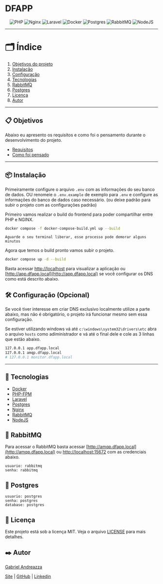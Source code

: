 # DFAPP

<div align="center">

![PHP](https://img.shields.io/badge/PHP-777BB4?style=for-the-badge&logo=php&logoColor=white)
![Nginx](https://img.shields.io/badge/Nginx-269539?style=for-the-badge&logo=nginx&logoColor=white)
![Laravel](https://img.shields.io/badge/Laravel-FF2D20?style=for-the-badge&logo=laravel&logoColor=white)
![Docker](https://img.shields.io/badge/Docker-2496ED?style=for-the-badge&logo=docker&logoColor=white)
![Postgres](https://img.shields.io/badge/Postgres-336791?style=for-the-badge&logo=postgresql&logoColor=white)
![RabbitMQ](https://img.shields.io/badge/RabbitMQ-FF6600?style=for-the-badge&logo=rabbitmq&logoColor=white)
![NodeJS](https://img.shields.io/badge/NodeJS-339933?style=for-the-badge&logo=node.js&logoColor=white)


</div>

---

# 🗂️ Índice

1. [Objetivos do projeto](#-objetivos)
2. [Instalação](#-instalação)
3. [Configuração](#%EF%B8%8F-configuração-opcional)
4. [Tecnologias](#-tecnologias)
5. [RabbitMQ](#-rabbitmq)
6. [Postgres](#-postgres)
7. [Licença](#-licença)
8. [Autor](#%EF%B8%8F-autor)

---

## 📋 Objetivos

Abaixo eu apresento os requisitos e como foi o pensamento durante o desenvolvimento do projeto.

- [Requisitos](docs/requisitos.md)
- [Como foi pensado](docs/como-foi-pensado.md)

---

## 📦 Instalação

Primeiramente configure o arquivo `.env` com as informações do seu banco de dados. OU renomeie o `.env.example` de exemplo para `.env` e configure as informações do banco de dados caso necessário. (ou deixe padrão para subir o projeto com as configurações padrão)

Primeiro vamos realizar o build do frontend para poder compartilhar entre PHP e NGINX.

```bash 
docker compose -f docker-compose-build.yml up --build
```

`Aguarde o seu terminal liberar, esse processo pode demorar alguns minutos`


Agora que temos o build pronto vamos subir o projeto.

```bash
docker compose up -d --build
```

Basta acessar [http://localhost](http://localhost) para visualizar a aplicação ou [http://app.dfapp.local](http://app.dfapp.local) se você configurar os DNS como está descrito abaixo.



## 🛠️ Configuração (Opcional)

Se você tiver interesse em criar DNS exclusivo localmente utilize a parte abaixo, mas não é obrigatório, o projeto irá funcionar mesmo sem essa configuração.

Se estiver utilizando windows vá até `c:\windows\system32\drivers\etc` abra o arquivo `hosts` como adiministrador e vá até o final dele e cole as 3 linhas que estão abaixo.

```bash
127.0.0.1 app.dfapp.local
127.0.0.1 amqp.dfapp.local
# 127.0.0.1 monitor.dfapp.local
```

---

## 🚀 Tecnologias

- [Docker](https://www.docker.com/)
- [PHP-FPM](https://www.php.net/)
- [Laravel](https://laravel.com/)
- [Postgres](https://www.postgresql.org/)
- [Nginx](https://www.nginx.com/)
- [RabbitMQ](https://www.rabbitmq.com/)
- [NodeJS](https://nodejs.org/)


## 🐰 RabbitMQ

Para acessar o RabbitMQ basta acessar [http://amqp.dfapp.local](http://amqp.dfapp.local) ou [http://localhost:15672](http://localhost:15672) com as credenciais abaixo.

```text
usuario: rabbitmq
senha: rabbitmq
```

## 📅 Postgres

```text
usuario: postgres
senha: postgres
database: postgres
```


## 📝 Licença

Este projeto está sob a licença MIT. Veja o arquivo [LICENSE](LICENSE) para mais detalhes.

## ✒️ Autor

[Gabriel Andreazza](https://github.com/gabolera)

[Site](https://andreazza.dev) | [GitHub](https://github.com/gabolera) | [Linkedin](https://www.linkedin.com/in/gabriel-andreazza/)
